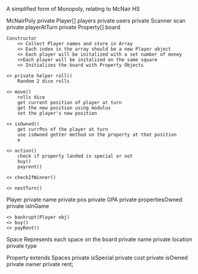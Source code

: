 A simplified form of Monopoly, relating to McNair HS

McNairPoly
    private Player[] players
    private users
    private Scanner scan
    private playerAtTurn
    private Property[] board


    Constructor
        <> Collect Player names and store in Array
        <> Each index in the array should be a new Player object
        <> Each player will be initalized with a set number of money
        <>Each player will be initalized on the same square
        <> Initializes the board with Property Objects

    <> private helper roll()
        Random 2 dice rolls

    <> move() 
        rolls dice
        get current position of player at turn
        get the new position using modulus
        set the player's new position

    <> isOwned()
        get currPos of the player at turn
        use isOwned getter method on the property at that position
        e

    <> action()
        check if property landed is special or not
        buy()
        payrent()

    <> checkIfWinner()

    <> nextTurn()


Player
    private name
    private pos
    private GPA
    private propertiesOwned
    private isInGame

    <> bankrupt(Player obj)
    <> buy()
    <> payRent()

Space
    Represents each space on the board
    private name
    private location
    private type

Property extends Spaces
    private isSpecial
    private cost
    private isOwned
    private owner
    private rent;
    




